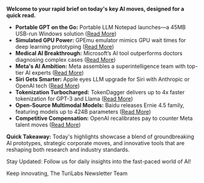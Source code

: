 <p><strong>Welcome to your rapid brief on today's key AI moves, designed for a quick read.</strong></p>
<ul>
<li><strong>Portable GPT on the Go:</strong> Portable LLM Notepad launches—a 45MB USB-run Windows solution (<a href="https://github.com/runzhouye/Local_LLM_Notepad">Read More</a>)</li>
<li><strong>Simulated GPU Power:</strong> GPEmu emulator mimics GPU wait times for deep learning prototyping (<a href="https://vldb.org/pvldb/vol18/p1919-wang.pdf">Read More</a>)</li>
<li><strong>Medical AI Breakthrough:</strong> Microsoft’s AI tool outperforms doctors diagnosing complex cases (<a href="https://www.geekwire.com/2025/ai-vs-mds-microsoft-ai-tool-outperforms-doctors-in-diagnosing-complex-medical-cases/">Read More</a>)</li>
<li><strong>Meta's AI Ambition:</strong> Meta assembles a superintelligence team with top-tier AI experts (<a href="https://www.wired.com/story/mark-zuckerberg-welcomes-superintelligence-team/">Read More</a>)</li>
<li><strong>Siri Gets Smarter:</strong> Apple eyes LLM upgrade for Siri with Anthropic or OpenAI tech (<a href="https://www.reuters.com/business/apple-weighs-using-anthropic-or-openai-power-siri-major-reversal-bloomberg-news-2025-06-30/">Read More</a>)</li>
<li><strong>Tokenization Turbocharged:</strong> TokenDagger delivers up to 4x faster tokenization for GPT-3 and Llama (<a href="https://github.com/M4THYOU/TokenDagger">Read More</a>)</li>
<li><strong>Open-Source Multimodal Models:</strong> Baidu releases Ernie 4.5 family, featuring models up to 424B parameters (<a href="https://ernie.baidu.com/blog/posts/ernie4.5/">Read More</a>)</li>
<li><strong>Competitive Compensation:</strong> OpenAI recalibrates pay to counter Meta talent moves (<a href="https://techcrunch.com/2025/06/29/openai-reportedly-recalibrating-compensation-in-response-to-meta-hires/">Read More</a>)</li>
</ul>
<p><strong>Quick Takeaway:</strong> Today's highlights showcase a blend of groundbreaking AI prototypes, strategic corporate moves, and innovative tools that are reshaping both research and industry standards.</p>
<p>Stay Updated: Follow us for daily insights into the fast-paced world of AI! </p>
<p>Keep innovating, 
The TuriLabs Newsletter Team</p>